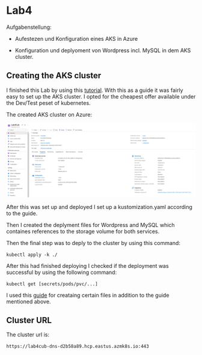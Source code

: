 # Lab4

Aufgabenstellung:

- Aufestezen und Konfiguration eines AKS in Azure

- Konfiguration und deplyoment von Wordpress incl. MySQL in dem AKS cluster. 


## Creating the AKS cluster

I finished this Lab by using this [tutorial](https://learn.microsoft.com/en-us/azure/aks/tutorial-kubernetes-prepare-app). With this as a guide it was fairly easy to set up the AKS cluster. I opted for the cheapest offer available under the Dev/Test peset of kubernetes. 

The created AKS cluster on Azure:

![AKS cluster](aksCluster_screen.png)

After this was set up and deployed I set up a kustomization.yaml according to the guide. 

Then I created the deplyment files for Wordpress and MySQL which containes references to the storage volume for both services.

Then the final step was to deply to the cluster by using this command:

```
kubectl apply -k ./
```

After this had finished deploying I checked if the deployment was successful by using the following command:

```
kubectl get [secrets/pods/pvc/...]
```

I used this [guide](https://kubernetes.io/docs/tutorials/stateful-application/mysql-wordpress-persistent-volume/) for creataing certain files in addition to the guide mentioned above.

## Cluster URL
The cluster url is:
```
https://lab4cub-dns-d2b58a89.hcp.eastus.azmk8s.io:443
```
